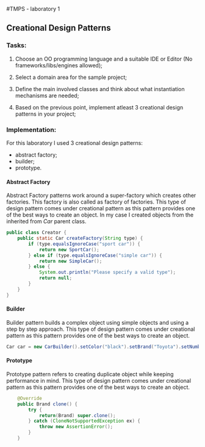 #TMPS - laboratory 1
## Creational Design Patterns

### Tasks:
1. Choose an OO programming language and a suitable IDE or Editor (No frameworks/libs/engines allowed);

2. Select a domain area for the sample project;

3. Define the main involved classes and think about what instantiation mechanisms are needed;

4. Based on the previous point, implement atleast 3 creational design patterns in your project;

### Implementation:

For this laboratory I used 3 creational design patterns: 
- abstract factory;
- builder;
- prototype.

#### Abstract Factory

Abstract Factory patterns work around a super-factory which creates other factories. This factory is also called as factory of factories. This type of design pattern comes under creational pattern as this pattern provides one of the best ways to create an object. 
In my case I created objects from the inherited from *Car* parent class.

```java
public class Creator {
    public static Car createFactory(String type) {
        if (type.equalsIgnoreCase("sport car")) {
            return new SportCar();
        } else if (type.equalsIgnoreCase("simple car")) {
            return new SimpleCar();
        } else {
            System.out.println("Please specify a valid type");
            return null;
        }
    }
}
```


#### Builder

Builder pattern builds a complex object using simple objects and using a step by step approach. This type of design pattern comes under creational pattern as this pattern provides one of the best ways to create an object.

```java
Car car = new CarBuilder().setColor("black").setBrand("Toyota").setNumberOfDoors(2).setIsConvertible(true).createCar();
```

#### Prototype
Prototype pattern refers to creating duplicate object while keeping performance in mind. This type of design pattern comes under creational pattern as this pattern provides one of the best ways to create an object.

```java
    @Override
    public Brand clone() {
        try {
            return(Brand) super.clone();
        } catch (CloneNotSupportedException ex) {
            throw new AssertionError();
        }
    }
```

